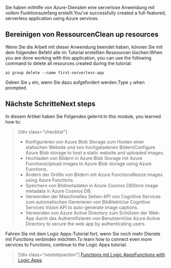 <span data-ttu-id="6e1ca-101">Sie haben mithilfe von Azure-Diensten eine serverlose Anwendung mit vollem Funktionsumfang erstellt.</span><span class="sxs-lookup"><span data-stu-id="6e1ca-101">You've successfully created a full-featured, serverless application using Azure services.</span></span>

## <a name="clean-up-resources"></a><span data-ttu-id="6e1ca-102">Bereinigen von Ressourcen</span><span class="sxs-lookup"><span data-stu-id="6e1ca-102">Clean up resources</span></span>

<span data-ttu-id="6e1ca-103">Wenn Sie die Arbeit mit dieser Anwendung beendet haben, können Sie mit dem folgenden Befehl alle im Tutorial erstellten Ressourcen löschen:</span><span class="sxs-lookup"><span data-stu-id="6e1ca-103">When you are done working with this application, you can use the following command to delete all resources created during the tutorial:</span></span>

```azurecli
az group delete --name first-serverless-app
```

<span data-ttu-id="6e1ca-104">Geben Sie `y` ein, wenn Sie dazu aufgefordert werden.</span><span class="sxs-lookup"><span data-stu-id="6e1ca-104">Type `y` when prompted.</span></span>  

## <a name="next-steps"></a><span data-ttu-id="6e1ca-105">Nächste Schritte</span><span class="sxs-lookup"><span data-stu-id="6e1ca-105">Next steps</span></span>

<span data-ttu-id="6e1ca-106">In diesem Artikel haben Sie Folgendes gelernt:</span><span class="sxs-lookup"><span data-stu-id="6e1ca-106">In this module, you learned how to:</span></span>
> [!div class="checklist"]
> * <span data-ttu-id="6e1ca-107">Konfigurieren von Azure Blob Storage zum Hosten einer statischen Website und von hochgeladenen Bildern</span><span class="sxs-lookup"><span data-stu-id="6e1ca-107">Configure Azure Blob storage to host a static website and uploaded images.</span></span>
> * <span data-ttu-id="6e1ca-108">Hochladen von Bildern in Azure Blob Storage mit Azure Functions</span><span class="sxs-lookup"><span data-stu-id="6e1ca-108">Upload images to Azure Blob storage using Azure Functions.</span></span>
> * <span data-ttu-id="6e1ca-109">Ändern der Größe von Bildern mit Azure Functions</span><span class="sxs-lookup"><span data-stu-id="6e1ca-109">Resize images using Azure Functions.</span></span>
> * <span data-ttu-id="6e1ca-110">Speichern von Bildmetadaten in Azure Cosmos DB</span><span class="sxs-lookup"><span data-stu-id="6e1ca-110">Store image metadata in Azure Cosmos DB.</span></span>
> * <span data-ttu-id="6e1ca-111">Verwenden der Maschinelles Sehen-API von Cognitive Services zum automatischen Generieren von Bildtiteln</span><span class="sxs-lookup"><span data-stu-id="6e1ca-111">Use Cognitive Services Vision API to auto-generate image captions.</span></span>
> * <span data-ttu-id="6e1ca-112">Verwenden von Azure Active Directory zum Schützen der Web-App durch das Authentifizieren von Benutzern</span><span class="sxs-lookup"><span data-stu-id="6e1ca-112">Use Azure Active Directory to secure the web app by authenticating users.</span></span>

<span data-ttu-id="6e1ca-113">Fahren Sie mit dem Logic Apps-Tutorial fort, wenn Sie noch mehr Dienste mit Functions verbinden möchten.</span><span class="sxs-lookup"><span data-stu-id="6e1ca-113">To learn how to connect even more services to Functions, continue to the Logic Apps tutorial.</span></span> 

> [!div class="nextstepaction"]
> [<span data-ttu-id="6e1ca-114">Functions mit Logic Apps</span><span class="sxs-lookup"><span data-stu-id="6e1ca-114">Functions with Logic Apps</span></span>](https://docs.microsoft.com/azure/azure-functions/functions-twitter-email)